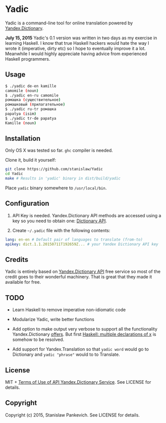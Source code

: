 # Yadic

Yadic is a command-line tool for online translation powered by [Yandex.Dictionary](https://tech.yandex.com/dictionary/).

__July 15, 2015__ Yadic's 0.1 version was written in two days as my exercise in learning Haskell. I know that true Haskell hackers would hate the way I wrote it (imperative, dirty etc) so I hope to eventually improve it a lot. Meanwhile I would highly appreciate having advice from experienced Haskell programmers.

## Usage

```bash
$ ./yadic de-en kamille
camomile (noun)
$ ./yadic en-ru camomile
ромашка (существительное)
ромашковый (прилагательное)
$ ./yadic ru-tr ромашка
papatya (isim)
$ ./yadic tr-de papatya
Kamille (noun)
```

## Installation

Only OS X was tested so far. `ghc` compiler is needed.

Clone it, build it yourself:

```bash
git clone https://github.com/stanislaw/Yadic
cd Yadic
make # Results in 'yadic' binary in dist/build/yadic
```

Place `yadic` binary somewhere to `/usr/local/bin`.

## Configuration

1) API Key is needed. Yandex.Dictionary API methods are accessed using a key so you need to obtain one: [Dictionary API](https://tech.yandex.com/dictionary/).

2) Create `~/.yadic` file with the following contents:

```yaml
lang: en-en # Default pair of languages to translate (from-to)
apikey: dict.1.1.20150711T192659Z... # your Yandex Dictionary API key
```

## Credits

Yadic is entirely based on [Yandex.Dictionary API](https://tech.yandex.com/dictionary/) free service so most of the credit goes to their wonderful machinery. That is great that they made it available for free.

## TODO

- Learn Haskell to remove imperative non-idiomatic code
- Modularize Yadic, write better functions
- Add option to make output very verbose to support all the functionality Yandex.Dictionary [offers](https://tech.yandex.com/dictionary/doc/dg/reference/lookup-docpage/). But first [Haskell: multiple declarations of x](http://stackoverflow.com/questions/24352280/haskell-multiple-declarations-of-x) is somehow to be resolved.
  
- Add support for Yandex.Translation so that `yadic word` would go to Dictionary and `yadic "phrase"` would to to Translate.

## License

MIT + [Terms of Use of API Yandex.Dictionary Service](https://legal.yandex.com/dictionary_api/). See LICENSE for details.

## Copyright

Copyright (c) 2015, Stanislaw Pankevich. See LICENSE for details.


